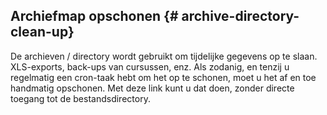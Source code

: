 ## Archiefmap opschonen {# archive-directory-clean-up}

De archieven / directory wordt gebruikt om tijdelijke gegevens op te slaan. XLS-exports, back-ups van cursussen, enz. Als zodanig, en tenzij u regelmatig een cron-taak hebt om het op te schonen, moet u het af en toe handmatig opschonen. Met deze link kunt u dat doen, zonder directe toegang tot de bestandsdirectory.

